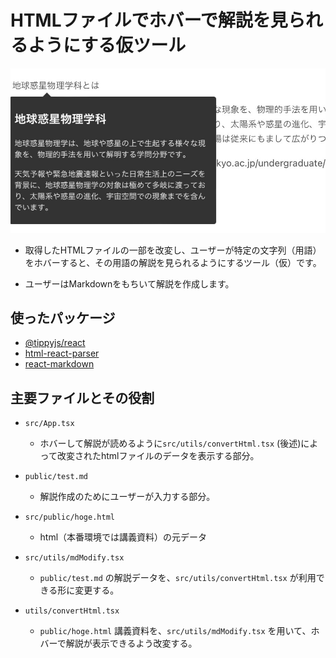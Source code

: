 # HTMLファイルでホバーで解説を見られるようにする仮ツール

![graph](messageImage_1710930878549.jpg)

- 取得したHTMLファイルの一部を改変し、ユーザーが特定の文字列（用語）をホバーすると、その用語の解説を見られるようにするツール（仮）です。

- ユーザーはMarkdownをもちいて解説を作成します。

## 使ったパッケージ

- [@tippyjs/react](https://github.com/atomiks/tippyjs-react)
- [html-react-parser](https://github.com/remarkablemark/html-react-parser)
- [react-markdown](https://github.com/remarkjs/react-markdown)
## 主要ファイルとその役割

- `src/App.tsx`
  - ホバーして解説が読めるように`src/utils/convertHtml.tsx` (後述)によって改変されたhtmlファイルのデータを表示する部分。

- `public/test.md`
  - 解説作成のためにユーザーが入力する部分。

- `src/public/hoge.html`
  - html（本番環境では講義資料）の元データ

- `src/utils/mdModify.tsx`
  - `public/test.md` の解説データを、`src/utils/convertHtml.tsx` が利用できる形に変更する。

- `utils/convertHtml.tsx`
  - `public/hoge.html` 講義資料を、`src/utils/mdModify.tsx` を用いて、ホバーで解説が表示できるよう改変する。
